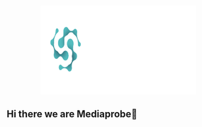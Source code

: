 <br />
<div align="center">
  <a href="https://mediaprobe.com/">
    <img src="../docs/images/logo_white_complete.png" alt="Logo" width="350" height="200">
  </a>
</div>

## Hi there we are Mediaprobe👋

<!--

**Here are some ideas to get you started:**

🙋‍♀️ A short introduction - what is your organization all about?
🌈 Contribution guidelines - how can the community get involved?
👩‍💻 Useful resources - where can the community find your docs? Is there anything else the community should know?
🍿 Fun facts - what does your team eat for breakfast?
🧙 Remember, you can do mighty things with the power of [Markdown](https://docs.github.com/github/writing-on-github/getting-started-with-writing-and-formatting-on-github/basic-writing-and-formatting-syntax)
-->
